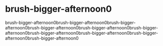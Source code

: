# brush-bigger-afternoon0
brush-bigger-afternoon0brush-bigger-afternoon0brush-bigger-afternoon0brush-bigger-afternoon0brush-bigger-afternoon0brush-bigger-afternoon0brush-bigger-afternoon0brush-bigger-afternoon0brush-bigger-afternoon0brush-bigger-afternoon0
